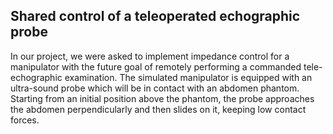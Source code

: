 ## Shared control of a teleoperated echographic probe

In our project, we were asked to implement impedance control for a manipulator with the future goal of remotely performing a commanded tele-echographic examination.
The simulated manipulator is equipped with an ultra-sound probe which will be in contact with an abdomen phantom.
Starting from an initial position above the phantom, the probe approaches the abdomen perpendicularly and then slides on it, keeping low contact forces.
